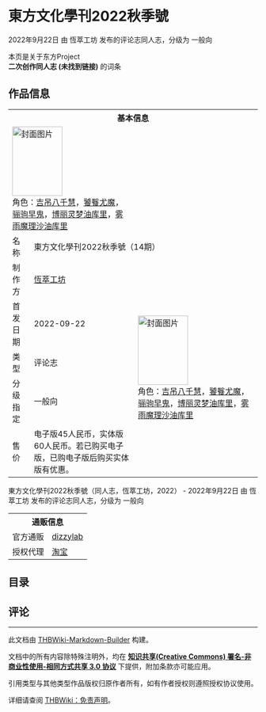 # 東方文化學刊2022秋季號

<!-- source html: G:\repos\THBWiki-Markdown-Builder\THBWikiMarkdown\Temp\main\0\09\ns0%3A%E6%9D%B1%E6%96%B9%E6%96%87%E5%8C%96%E5%AD%B8%E5%88%8A2022%E7%A7%8B%E5%AD%A3%E8%99%9F.html -->

2022年9月22日 由 恆萃工坊  发布的评论志同人志，分级为 一般向

本页是关于东方Project  
 **二次创作同人志 (未找到链接)** 的词条
## 作品信息

<table><tbody><tr><th colspan="3">基本信息</th></tr><tr><td class="cover-artwork-mobile" colspan="2"><a href="./文件-東方文化學刊2022秋季號封面.jpg.md" class="image" title="封面图片"><img alt="封面图片" src="https://upload.thwiki.cc/thumb/1/1f/%E6%9D%B1%E6%96%B9%E6%96%87%E5%8C%96%E5%AD%B8%E5%88%8A2022%E7%A7%8B%E5%AD%A3%E8%99%9F%E5%B0%81%E9%9D%A2.jpg/101px-%E6%9D%B1%E6%96%B9%E6%96%87%E5%8C%96%E5%AD%B8%E5%88%8A2022%E7%A7%8B%E5%AD%A3%E8%99%9F%E5%B0%81%E9%9D%A2.jpg" decoding="async" loading="lazy" width="101" height="140" srcset="https://upload.thwiki.cc/thumb/1/1f/%E6%9D%B1%E6%96%B9%E6%96%87%E5%8C%96%E5%AD%B8%E5%88%8A2022%E7%A7%8B%E5%AD%A3%E8%99%9F%E5%B0%81%E9%9D%A2.jpg/152px-%E6%9D%B1%E6%96%B9%E6%96%87%E5%8C%96%E5%AD%B8%E5%88%8A2022%E7%A7%8B%E5%AD%A3%E8%99%9F%E5%B0%81%E9%9D%A2.jpg 1.5x, https://upload.thwiki.cc/thumb/1/1f/%E6%9D%B1%E6%96%B9%E6%96%87%E5%8C%96%E5%AD%B8%E5%88%8A2022%E7%A7%8B%E5%AD%A3%E8%99%9F%E5%B0%81%E9%9D%A2.jpg/203px-%E6%9D%B1%E6%96%B9%E6%96%87%E5%8C%96%E5%AD%B8%E5%88%8A2022%E7%A7%8B%E5%AD%A3%E8%99%9F%E5%B0%81%E9%9D%A2.jpg 2x" data-file-width="649" data-file-height="894"></a><div class="cover-char">角色：<a href="./吉吊八千慧.md" title="吉吊八千慧">吉吊八千慧</a>，<a href="./饕餮尤魔.md" title="饕餮尤魔">饕餮尤魔</a>，<a href="./骊驹早鬼.md" title="骊驹早鬼">骊驹早鬼</a>，<a href="/%E9%A6%92%E9%A6%92%E6%9D%A5#博丽灵梦" title="馒馒来">博丽灵梦油库里</a>，<a href="/%E9%A6%92%E9%A6%92%E6%9D%A5#雾雨魔理沙" title="馒馒来">雾雨魔理沙油库里</a></div></td>
</tr><tr><td class="label">名称</td><td colspan="2"> 東方文化學刊2022秋季號（14期） </td></tr><tr><td class="label">制作方</td><td><a href="./恆萃工坊.md" title="恆萃工坊">恆萃工坊</a></td><td class="cover-artwork" rowspan="5" style="min-width:140px;"><a href="./文件-東方文化學刊2022秋季號封面.jpg.md" class="image" title="封面图片"><img alt="封面图片" src="https://upload.thwiki.cc/thumb/1/1f/%E6%9D%B1%E6%96%B9%E6%96%87%E5%8C%96%E5%AD%B8%E5%88%8A2022%E7%A7%8B%E5%AD%A3%E8%99%9F%E5%B0%81%E9%9D%A2.jpg/101px-%E6%9D%B1%E6%96%B9%E6%96%87%E5%8C%96%E5%AD%B8%E5%88%8A2022%E7%A7%8B%E5%AD%A3%E8%99%9F%E5%B0%81%E9%9D%A2.jpg" decoding="async" loading="lazy" width="101" height="140" srcset="https://upload.thwiki.cc/thumb/1/1f/%E6%9D%B1%E6%96%B9%E6%96%87%E5%8C%96%E5%AD%B8%E5%88%8A2022%E7%A7%8B%E5%AD%A3%E8%99%9F%E5%B0%81%E9%9D%A2.jpg/152px-%E6%9D%B1%E6%96%B9%E6%96%87%E5%8C%96%E5%AD%B8%E5%88%8A2022%E7%A7%8B%E5%AD%A3%E8%99%9F%E5%B0%81%E9%9D%A2.jpg 1.5x, https://upload.thwiki.cc/thumb/1/1f/%E6%9D%B1%E6%96%B9%E6%96%87%E5%8C%96%E5%AD%B8%E5%88%8A2022%E7%A7%8B%E5%AD%A3%E8%99%9F%E5%B0%81%E9%9D%A2.jpg/203px-%E6%9D%B1%E6%96%B9%E6%96%87%E5%8C%96%E5%AD%B8%E5%88%8A2022%E7%A7%8B%E5%AD%A3%E8%99%9F%E5%B0%81%E9%9D%A2.jpg 2x" data-file-width="649" data-file-height="894"></a><div class="cover-char">角色：<a href="./吉吊八千慧.md" title="吉吊八千慧">吉吊八千慧</a>，<a href="./饕餮尤魔.md" title="饕餮尤魔">饕餮尤魔</a>，<a href="./骊驹早鬼.md" title="骊驹早鬼">骊驹早鬼</a>，<span class="smw-subobject-entity"><a href="/%E9%A6%92%E9%A6%92%E6%9D%A5#博丽灵梦" title="馒馒来">博丽灵梦油库里</a></span>，<span class="smw-subobject-entity"><a href="/%E9%A6%92%E9%A6%92%E6%9D%A5#雾雨魔理沙" title="馒馒来">雾雨魔理沙油库里</a></span></div></td>
</tr><tr><td class="label">首发日期</td><td>2022-09-22</td></tr><tr><td class="label">类型</td><td>评论志</td></tr><tr><td class="label">分级指定</td><td>一般向</td></tr><tr><td class="label">售价</td><td>电子版45人民币，实体版60人民币。若已购买电子版，已购电子版后购买实体版有优惠。</td></tr></tbody></table>

東方文化學刊2022秋季號（同人志，恆萃工坊，2022） - 2022年9月22日 由 恆萃工坊  发布的评论志同人志，分级为 一般向

<table><tbody><tr><th colspan="3">通贩信息</th></tr><tr><td class="label">官方通贩</td><td colspan="2"><a rel="nofollow" class="external text" href="https://www.dizzylab.net/d/TCS14">dizzylab</a></td></tr><tr><td class="label">授权代理</td><td colspan="2"><a rel="nofollow" class="external text" href="https://item.taobao.com/item.htm?id=684489353191">淘宝</a></td></tr></tbody></table>


## 目录
  
[](./文件-东方文化学刊2022秋季号目录.png.md)
  

## 评论




---

此文档由 [THBWiki-Markdown-Builder](https://github.com/Delsin-Yu/THBWiki-Markdown-Builder) 构建。

文档中的所有内容除特殊注明外，均在 [**知识共享(Creative Commons) 署名-非商业性使用-相同方式共享 3.0 协议**](https://creativecommons.org/licenses/by-sa/3.0/deed.zh-hans) 下提供，附加条款亦可能应用。

引用类型与其他类型作品版权归原作者所有，如有作者授权则遵照授权协议使用。

详细请查阅 [THBWiki：免责声明](https://thbwiki.cc/THBWiki:%E5%85%8D%E8%B4%A3%E5%A3%B0%E6%98%8E)。


